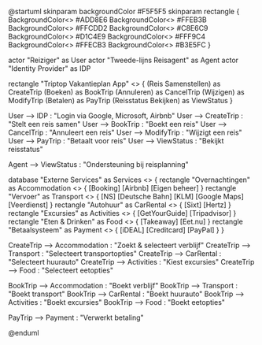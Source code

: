 @startuml
skinparam backgroundColor #F5F5F5
skinparam rectangle {
BackgroundColor<<Triptop>> #ADD8E6
BackgroundColor<<Services>> #FFEB3B
BackgroundColor<<Accommodation>> #FFCDD2
BackgroundColor<<Transport>> #C8E6C9
BackgroundColor<<CarRental>> #D1C4E9
BackgroundColor<<Activities>> #FFF9C4
BackgroundColor<<Food>> #FFECB3
BackgroundColor<<Payment>> #B3E5FC
}

actor "Reiziger" as User
actor "Tweede-lijns Reisagent" as Agent
actor "Identity Provider" as IDP

rectangle "Triptop Vakantieplan App" <<Triptop>> {
(Reis Samenstellen) as CreateTrip
(Boeken) as BookTrip
(Annuleren) as CancelTrip
(Wijzigen) as ModifyTrip
(Betalen) as PayTrip
(Reisstatus Bekijken) as ViewStatus
}

User --> IDP : "Login via Google, Microsoft, Airbnb"
User --> CreateTrip : "Stelt een reis samen"
User --> BookTrip : "Boekt een reis"
User --> CancelTrip : "Annuleert een reis"
User --> ModifyTrip : "Wijzigt een reis"
User --> PayTrip : "Betaalt voor reis"
User --> ViewStatus : "Bekijkt reisstatus"

Agent --> ViewStatus : "Ondersteuning bij reisplanning"

database "Externe Services" as Services <<Services>> {
rectangle "Overnachtingen" as Accommodation <<Accommodation>> {
[Booking]
[Airbnb]
[Eigen beheer]
}
rectangle "Vervoer" as Transport <<Transport>> {
[NS]
[Deutsche Bahn]
[KLM]
[Google Maps]
[Veerdienst]
}
rectangle "Autohuur" as CarRental <<CarRental>> {
[Sixt]
[Hertz]
}
rectangle "Excursies" as Activities <<Activities>> {
[GetYourGuide]
[Tripadvisor]
}
rectangle "Eten & Drinken" as Food <<Food>> {
[Takeaway]
[Eet.nu]
}
rectangle "Betaalsysteem" as Payment <<Payment>> {
[iDEAL]
[Creditcard]
[PayPal]
}
}

CreateTrip --> Accommodation : "Zoekt & selecteert verblijf"
CreateTrip --> Transport : "Selecteert transportopties"
CreateTrip --> CarRental : "Selecteert huurauto"
CreateTrip --> Activities : "Kiest excursies"
CreateTrip --> Food : "Selecteert eetopties"

BookTrip --> Accommodation : "Boekt verblijf"
BookTrip --> Transport : "Boekt transport"
BookTrip --> CarRental : "Boekt huurauto"
BookTrip --> Activities : "Boekt excursies"
BookTrip --> Food : "Boekt eetopties"

PayTrip --> Payment : "Verwerkt betaling"

@enduml
